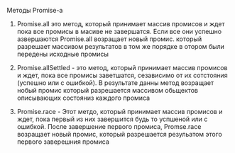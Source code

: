 Методы Promise-а

1. Promise.all это метод, который принимает массив промисов и ждет пока все промисы в масиве не завершатся. Если все они успешно азвершаются Promise.all возращает новый промис. который разрешает массивом результатов в том же порядке в отором были передены исходные промисы

2. Promise.allSettled - это метод, который принимает массив промисов и ждет, пока все промисы заветшатся, сезависимо от их сотстояния (успешно или с ошибкой). В результате данны метод возращает нобый промис который разрешается массивом обьщектов описывающих состояниз каждого промиса

3. Promise.race - Этот метдо, который принимает массив промисов и ждет, пока первый из них завершится будь то успшеной или с ошибкой. После завершение первого промиса, Promse.race возращает новый промис, который разрешается резульатом этого первого заверешния промиса